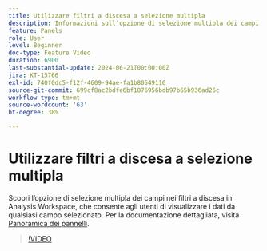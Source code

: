 ```yaml
---
title: Utilizzare filtri a discesa a selezione multipla
description: Informazioni sull’opzione di selezione multipla dei campi nei filtri a discesa in Analysis Workspace, che consente agli utenti di visualizzare i dati da qualsiasi campo selezionato.
feature: Panels
role: User
level: Beginner
doc-type: Feature Video
duration: 6900
last-substantial-update: 2024-06-21T00:00:00Z
jira: KT-15766
exl-id: 740f0dc5-f12f-4609-94ae-fa1b80549116
source-git-commit: 699cf8ac2bdfe6bf1876956bdb97b65b936ad26c
workflow-type: tm+mt
source-wordcount: '63'
ht-degree: 38%

---
```


# Utilizzare filtri a discesa a selezione multipla

Scopri l’opzione di selezione multipla dei campi nei filtri a discesa in Analysis Workspace, che consente agli utenti di visualizzare i dati da qualsiasi campo selezionato. Per la documentazione dettagliata, visita [Panoramica dei pannelli](https://experienceleague.adobe.com/it/docs/analytics/analyze/analysis-workspace/panels/panels#static-drop-down-segments).

>[!VIDEO](https://video.tv.adobe.com/v/3430412/?learn=on)
